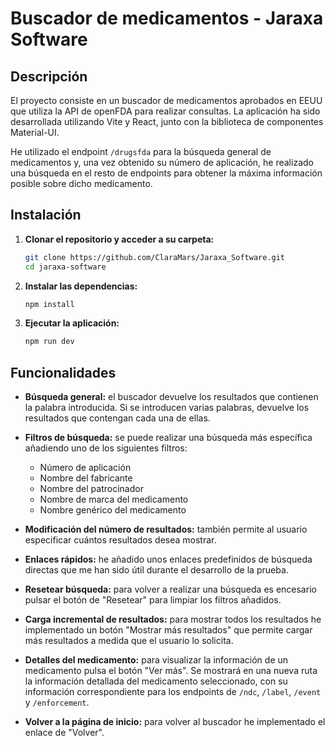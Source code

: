 # Buscador de medicamentos - Jaraxa Software

## Descripción

El proyecto consiste en un buscador de medicamentos aprobados en EEUU que utiliza la API de openFDA para realizar consultas. La aplicación ha sido desarrollada utilizando Vite y React, junto con la biblioteca de componentes Material-UI.

He utilizado el endpoint `/drugsfda` para la búsqueda general de medicamentos y, una vez obtenido su número de aplicación, he realizado una búsqueda en el resto de endpoints para obtener la máxima información posible sobre dicho medicamento.

## Instalación

1. **Clonar el repositorio y acceder a su carpeta:**

   ```bash
   git clone https://github.com/ClaraMars/Jaraxa_Software.git
   cd jaraxa-software
   ```

2. **Instalar las dependencias:**

   ```bash
   npm install
   ```

3. **Ejecutar la aplicación:**
   ```bash
   npm run dev
   ```

## Funcionalidades

- **Búsqueda general:** el buscador devuelve los resultados que contienen la palabra introducida. Si se introducen varias palabras, devuelve los resultados que contengan cada una de ellas.
- **Filtros de búsqueda:** se puede realizar una búsqueda más específica añadiendo uno de los siguientes filtros:

  - Número de aplicación
  - Nombre del fabricante
  - Nombre del patrocinador
  - Nombre de marca del medicamento
  - Nombre genérico del medicamento

- **Modificación del número de resultados:** también permite al usuario especificar cuántos resultados desea mostrar.
- **Enlaces rápidos:** he añadido unos enlaces predefinidos de búsqueda directas que me han sido útil durante el desarrollo de la prueba.
- **Resetear búsqueda:** para volver a realizar una búsqueda es encesario pulsar el botón de "Resetear" para limpiar los filtros añadidos.
- **Carga incremental de resultados:** para mostrar todos los resultados he implementado un botón "Mostrar más resultados" que permite cargar más resultados a medida que el usuario lo solicita.
- **Detalles del medicamento:** para visualizar la información de un medicamento pulsa el botón "Ver más". Se mostrará en una nueva ruta la información detallada del medicamento seleccionado, con su información correspondiente para los endpoints de `/ndc`, `/label`, `/event` y `/enforcement`.
- **Volver a la página de inicio:** para volver al buscador he implementado el enlace de "Volver".
